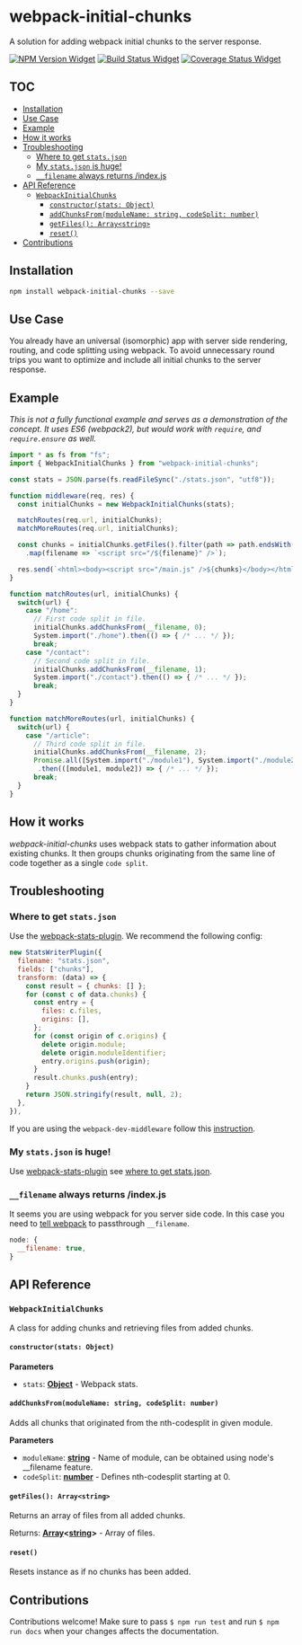 # webpack-initial-chunks

A solution for adding webpack initial chunks to the server response.

[![NPM Version Widget]][npm version]
[![Build Status Widget]][build status]
[![Coverage Status Widget]][coverage status]

## TOC

<!-- toc -->

- [Installation](#installation)
- [Use Case](#use-case)
- [Example](#example)
- [How it works](#how-it-works)
- [Troubleshooting](#troubleshooting)
  * [Where to get `stats.json`](#where-to-get-statsjson)
  * [My `stats.json` is huge!](#my-statsjson-is-huge)
  * [`__filename` always returns /index.js](#__filename-always-returns-indexjs)
- [API Reference](#api-reference)
  * [`WebpackInitialChunks`](#webpackinitialchunks)
    + [`constructor(stats: Object)`](#constructorstats-object)
    + [`addChunksFrom(moduleName: string, codeSplit: number)`](#addchunksfrommodulename-string-codesplit-number)
    + [`getFiles(): Array<string>`](#getfiles-arraystring)
    + [`reset()`](#reset)
- [Contributions](#contributions)

<!-- tocstop -->

## Installation

```sh
npm install webpack-initial-chunks --save
```

## Use Case

You already have an universal (isomorphic) app with server side rendering,
routing, and code splitting using webpack. To avoid unnecessary round trips
you want to optimize and include all initial chunks to the server response.

## Example

_This is not a fully functional example and serves as a demonstration of the
concept. It uses ES6 (webpack2), but would work with `require`, and `require.ensure`
as well._

```javascript
import * as fs from "fs";
import { WebpackInitialChunks } from "webpack-initial-chunks";

const stats = JSON.parse(fs.readFileSync("./stats.json", "utf8"));

function middleware(req, res) {
  const initialChunks = new WebpackInitialChunks(stats);

  matchRoutes(req.url, initialChunks);
  matchMoreRoutes(req.url, initialChunks);

  const chunks = initialChunks.getFiles().filter(path => path.endsWith(".js"))
    .map(filename => `<script src="/${filename}" />`);

  res.send(`<html><body><script src="/main.js" />${chunks}</body></html>`);
}

function matchRoutes(url, initialChunks) {
  switch(url) {
    case "/home":
      // First code split in file.
      initialChunks.addChunksFrom(__filename, 0);
      System.import("./home").then(() => { /* ... */ });
      break;
    case "/contact":
      // Second code split in file.
      initialChunks.addChunksFrom(__filename, 1);
      System.import("./contact").then(() => { /* ... */ });
      break;
  }
}

function matchMoreRoutes(url, initialChunks) {
  switch(url) {
    case "/article":
      // Third code split in file.
      initialChunks.addChunksFrom(__filename, 2);
      Promise.all([System.import("./module1"), System.import("./module2")])
       .then(([module1, module2]) => { /* ... */ });
      break;
  }
}
```

## How it works

_webpack-initial-chunks_ uses webpack stats to gather information about existing
chunks. It then groups chunks originating from the same line of code together as
a single `code split`.

## Troubleshooting

### Where to get `stats.json`

Use the [webpack-stats-plugin](https://github.com/FormidableLabs/webpack-stats-plugin).
We recommend the following config:

```javascript
new StatsWriterPlugin({
  filename: "stats.json",
  fields: ["chunks"],
  transform: (data) => {
    const result = { chunks: [] };
    for (const c of data.chunks) {
      const entry = {
        files: c.files,
        origins: [],
      };
      for (const origin of c.origins) {
        delete origin.module;
        delete origin.moduleIdentifier;
        entry.origins.push(origin);
      }
      result.chunks.push(entry);
    }
    return JSON.stringify(result, null, 2);
  },
}),
```

If you are using the `webpack-dev-middleware` follow this [instruction](https://github.com/webpack/webpack-dev-middleware#server-side-rendering).

### My `stats.json` is huge!

Use [webpack-stats-plugin](https://github.com/FormidableLabs/webpack-stats-plugin) see [where to get stats.json](#where-to-get-statsjson).

### `__filename` always returns /index.js

It seems you are using webpack for you server side code. In this case
you need to [tell webpack](https://webpack.github.io/docs/api-in-modules.html#__filename) to passthrough `__filename`.

```javascript
node: {
  __filename: true,
}
```

## API Reference

### `WebpackInitialChunks`

A class for adding chunks and retrieving files from added chunks.

#### `constructor(stats: Object)`

**Parameters**

-   `stats`: **[Object](https://developer.mozilla.org/en-US/docs/Web/JavaScript/Reference/Global_Objects/Object)** - Webpack stats.

#### `addChunksFrom(moduleName: string, codeSplit: number)`

Adds all chunks that originated from the nth-codesplit in
given module.

**Parameters**

-   `moduleName`: **[string](https://developer.mozilla.org/en-US/docs/Web/JavaScript/Reference/Global_Objects/String)** - Name of module, can be obtained using node's \_\_filename feature.
-   `codeSplit`: **[number](https://developer.mozilla.org/en-US/docs/Web/JavaScript/Reference/Global_Objects/Number)** - Defines nth-codesplit starting at 0.

#### `getFiles(): Array<string>`

Returns an array of files from all added chunks.

Returns: **[Array](https://developer.mozilla.org/en-US/docs/Web/JavaScript/Reference/Global_Objects/Array)&lt;[string](https://developer.mozilla.org/en-US/docs/Web/JavaScript/Reference/Global_Objects/String)>** - Array of files.

#### `reset()`

Resets instance as if no chunks has been added.

## Contributions

Contributions welcome! Make sure to pass `$ npm run test` and run `$ npm run docs` when your changes affects the documentation.

[npm version]: https://www.npmjs.com/package/webpack-initial-chunks

[npm version widget]: https://img.shields.io/npm/v/webpack-initial-chunks.svg?style=flat-square

[build status]: https://travis-ci.org/wikiwi/webpack-initial-chunks

[build status widget]: https://img.shields.io/travis/wikiwi/webpack-initial-chunks/master.svg?style=flat-square

[coverage status]: https://coveralls.io/github/wikiwi/webpack-initial-chunks?branch=master

[coverage status widget]: https://img.shields.io/coveralls/wikiwi/webpack-initial-chunks/master.svg?style=flat-square
